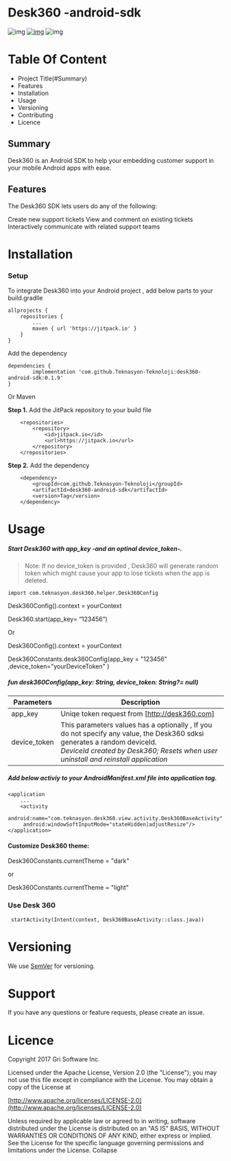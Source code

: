 # Desk360 -android-sdk

 ![img](https://img.shields.io/badge/kotlin-v1.3.11-brightgreen.svg?logoColor=orange&logo=kotlin)   [![img](https://camo.githubusercontent.com/383e4033d81b12128804ca3208b4ebdd6e00e5f0/68747470733a2f2f6a69747061636b2e696f2f762f6b6f6265756d75742f557064617465436865636b65722e737667)](https://jitpack.io/#kobeumut/UpdateChecker)  ![img](https://img.shields.io/badge/Sdk-14+-brightgreen.svg?logoColor=orange)



# Table Of Content			

- Project Title(#Summary)
- Features
- Installation
- Usage
- Versioning
- Contributing
- Licence

## Summary

Desk360 is an Android SDK to help your embedding customer support in your mobile Android apps with ease.

## Features

The Desk360 SDK lets users do any of the following:

Create new support tickets
View and comment on existing tickets
Interactively communicate with related support teams



# Installation



### Setup

To integrate Desk360 into your Android project , add below parts to your  build.gradlle

```
allprojects {
	repositories {
		...
		maven { url 'https://jitpack.io' }
	}
}
```

Add the dependency

```
dependencies {
        implementation 'com.github.Teknasyon-Teknoloji:desk360-android-sdk:0.1.9'
}
```



Or Maven

**Step 1.** Add the JitPack repository to your build file

```markup
	<repositories>
		<repository>
		    <id>jitpack.io</id>
		    <url>https://jitpack.io</url>
		</repository>
	</repositories>
```

**Step 2.** Add the dependency



```markup
	<dependency>
	    <groupId>com.github.Teknasyon-Teknoloji</groupId>
	    <artifactId>desk360-android-sdk</artifactId>
	    <version>Tag</version>
	</dependency>
```



# Usage



##### Start Desk360 with app_key -and an optinal device_token-.

> Note: If no device_token is provided , Desk360 will generate random token which might cause your app to lose tickets when the app is deleted.



```
import com.teknasyon.desk360.helper.Desk360Config
```



Desk360Config().context = yourContext

Desk360.start(app_key= “123456”)

Or 

Desk360Config().context = yourContext

Desk360Constants.desk360Config(app_key = "123456" ,device_token="yourDeviceToken" )



##### fun desk360Config(app_key: String, device_token: String?= null)

| Parameters   | Description                                                  |
| ------------ | ------------------------------------------------------------ |
| app_key      | Uniqe token request from [http://desk360.com]                |
| device_token | This parameters  values has a optionally ,  If you do not specify any value, the Desk360 sdksi generates a random deviceId.<br/>  *DeviceId created by Desk360; Resets when user uninstall and reinstall application* |

####  

##### Add below activiy to your AndroidManifest.xml file into application tag.

```
<application
	...
	<activity
     android:name="com.teknasyon.desk360.view.activity.Desk360BaseActivity"
     android:windowSoftInputMode="stateHidden|adjustResize"/>
</application>
```



#### Customize Desk360 theme:

Desk360Constants.currentTheme = "dark"

or

Desk360Constants.currentTheme = "light"



### Use Desk 360

```
 startActivity(Intent(context, Desk360BaseActivity::class.java))
```



# Versioning

We use [SemVer](http://semver.org/) for versioning.



# Support

If you have any questions or feature requests, please create an issue.



# Licence

Copyright 2017 Gri Software Inc.

Licensed under the Apache License, Version 2.0 (the "License"); you may not use this file except in compliance with the License. You may obtain a copy of the License at

[http://www.apache.org/licenses/LICENSE-2.0](http://www.apache.org/licenses/LICENSE-2.0)

Unless required by applicable law or agreed to in writing, software distributed under the License is distributed on an "AS IS" BASIS, WITHOUT WARRANTIES OR CONDITIONS OF ANY KIND, either express or implied. See the License for the specific language governing permissions and limitations under the License.
Collapse
